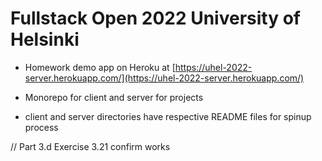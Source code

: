 # Fullstack Open 2022 University of Helsinki

- Homework demo app on Heroku at [https://uhel-2022-server.herokuapp.com/](https://uhel-2022-server.herokuapp.com/)

- Monorepo for client and server for projects
- client and server directories have respective README files for spinup process

// Part 3.d Exercise 3.21 confirm works
